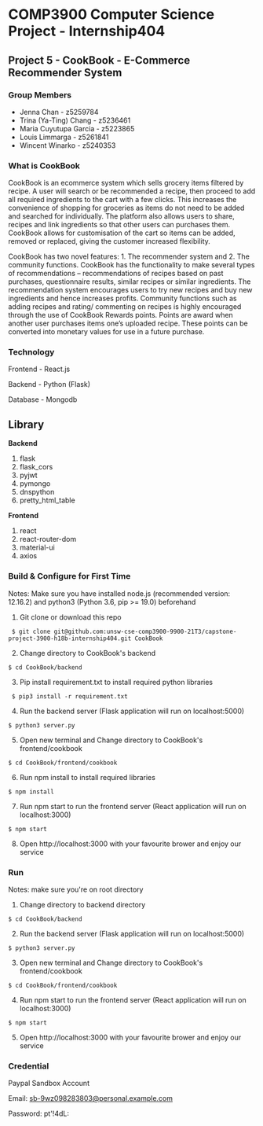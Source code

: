 # COMP3900 Computer Science Project - Internship404

## Project 5 - CookBook - E-Commerce Recommender System 

### Group Members
- Jenna Chan - z5259784 
- Trina (Ya-Ting) Chang - z5236461 
- Maria Cuyutupa Garcia - z5223865 
- Louis Limmarga - z5261841 
- Wincent Winarko - z5240353 

### What is CookBook

CookBook is an ecommerce system which sells grocery items filtered by recipe. A user will search or be recommended a recipe, then proceed to add all required ingredients to the cart with a few clicks. This increases the convenience of shopping for groceries as items do not need to be added and searched for individually. The platform also allows users to share, recipes and link ingredients so that other users can purchases them. CookBook allows for customisation of the cart so items can be added, removed or replaced, giving the customer increased flexibility.  

CookBook has two novel features: 1. The recommender system and 2. The community functions. CookBook has the functionality to make several types of recommendations – recommendations of recipes based on past purchases, questionnaire results, similar recipes or similar ingredients. The recommendation system encourages users to try new recipes and buy new ingredients and hence increases profits. Community functions such as adding recipes and rating/ commenting on recipes is highly encouraged through the use of CookBook Rewards points. Points are award when another user purchases items one’s uploaded recipe. These points can be converted into monetary values for use in a future purchase.

### Technology

Frontend - React.js

Backend - Python (Flask)

Database - Mongodb

## Library

**Backend**

1. flask
2. flask_cors
3. pyjwt
4. pymongo 
5. dnspython
6. pretty_html_table

**Frontend**
1. react
2. react-router-dom
3. material-ui
4. axios


### Build & Configure for First Time

Notes: Make sure you have installed node.js (recommended version: 12.16.2) and python3 (Python 3.6, pip >= 19.0) beforehand

1. Git clone or download this repo

  ` $ git clone git@github.com:unsw-cse-comp3900-9900-21T3/capstone-project-3900-h18b-internship404.git CookBook`

2. Change directory to CookBook's backend

  ` $ cd CookBook/backend `

3. Pip install requirement.txt to install required python libraries

  ` $ pip3 install -r requirement.txt`

4. Run the backend server (Flask application will run on localhost:5000)

` $ python3 server.py `

5. Open new terminal and Change directory to CookBook's frontend/cookbook

` $ cd CookBook/frontend/cookbook `

6. Run npm install to install required libraries

` $ npm install `

7. Run npm start to run the frontend server (React application will run on localhost:3000)

` $ npm start `

8. Open http://localhost:3000 with your favourite brower and enjoy our service

### Run
Notes: make sure you're on root directory

1. Change directory to backend directory

 ` $ cd CookBook/backend `
 
2. Run the backend server (Flask application will run on localhost:5000)

` $ python3 server.py `

3. Open new terminal and Change directory to CookBook's frontend/cookbook

` $ cd CookBook/frontend/cookbook `

4. Run npm start to run the frontend server (React application will run on localhost:3000)

` $ npm start `

5. Open http://localhost:3000 with your favourite brower and enjoy our service

### Credential

Paypal Sandbox Account

Email: sb-9wz098283803@personal.example.com

Password: pt'!4dL:

